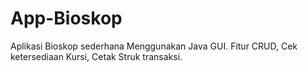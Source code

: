 # App-Bioskop
Aplikasi Bioskop sederhana Menggunakan Java GUI. Fitur CRUD, Cek ketersediaan Kursi, Cetak Struk transaksi.
